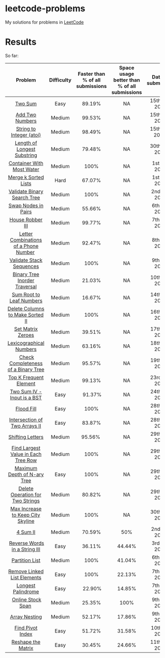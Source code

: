 # leetcode-problems

My solutions for problems in [LeetCode](https://leetcode.com/problemset/all/)

# Results

So far:

| Problem | Difficulty | Faster than % of all submissions | Space usage better than % of all submissions | Date of submission |
|:-:|:-:|:-:|:-:|:-:|
| [Two Sum](easy/two-sum) | Easy | 89.19% | NA | 15th Dec 2018 |
| [Add Two Numbers](medium/add-two-numbers) | Medium | 99.53% | NA | 15th Dec 2018 |
| [String to Integer (atoi)](medium/string-to-integer-atoi) | Medium | 98.49% | NA | 15th Dec 2018 |
| [Length of Longest Substring](medium/length-of-longest-substring) | Medium | 79.48% | NA | 30th Dec 2018 |
| [Container With Most Water](medium/container-with-most-water) | Medium | 100% | NA | 1st Jan 2019 |
| [Merge k Sorted Lists](hard/merge-k-sorted-lists) | Hard | 67.07% | NA | 1st Jan 2019 |
| [Validate Binary Search Tree](medium/validate-binary-search-tree) | Medium | 100% | NA | 2nd Jan 2019 |
| [Swap Nodes in Pairs](medium/swap-nodes-in-pairs) | Medium | 55.66% | NA | 6th Jan 2019 |
| [House Robber III](medium/house-robber-iii) | Medium | 99.77% | NA | 7th Jan 2019 |
| [Letter Combinations of a Phone Number](medium/letter-combinations-of-a-phone-number) | Medium | 92.47% | NA | 8th Jan 2019 |
| [Validate Stack Sequences](medium/validate-stack-sequences) | Medium | 100% | NA | 9th Jan 2019 |
| [Binary Tree Inorder Traversal](medium/binary-tree-inorder-traversal) | Medium | 21.03% | NA | 10th Jan 2019 |
| [Sum Root to Leaf Numbers](medium/sum-root-to-leaf-numbers) | Medium | 16.67% | NA | 14th Jan 2019 |
| [Delete Columns to Make Sorted II](medium/delete-columns-to-make-sorted-ii) |  Medium | 100% | NA | 16th Jan 2019 |
| [Set Matrix Zeroes](medium/set-matrix-zeroes) | Medium | 39.51% | NA | 17th Jan 2019 |
| [Lexicographical Numbers](medium/lexicographical-numbers) | Medium | 63.16% | NA | 18th Jan 2019 |
| [Check Completeness of a Binary Tree](medium/check-completeness-of-a-binary-tree) | Medium | 95.57% | NA | 19th Jan 2019 |
| [Top K Frequent Element](medium/top-k-frequent-elements) | Medium | 99.13% | NA | 23rd Jan 2019 |
| [Two Sum IV - Input is a BST](easy/two-sum-iv-input-is-a-bst) | Easy | 91.37% | NA | 24th Jan 2019 |
| [Flood Fill](easy/flood-fill) | Easy | 100% | NA | 28th Jan 2019 |
| [Intersection of Two Arrays II](easy/intersection-of-two-arrays-ii) | Easy | 83.87% | NA | 28th Jan 2019 |
| [Shifting Letters](medium/shifting-letters) | Medium | 95.56% | NA | 29th Jan 2019 |
| [Find Largest Value in Each Tree Row](medium/find-largest-value-in-each-tree-row) | Medium | 100% | NA | 29th Jan 2019 |
| [Maximum Depth of N-ary Tree](easy/maximum-depth-of-n-ary-tree) | Easy | 100% | NA | 29th Jan 2019 |
| [Delete Operation for Two Strings](medium/delete-operation-for-two-strings) | Medium | 80.82% | NA | 29th Jan 2019 |
| [Max Increase to Keep City Skyline](medium/max-increase-to-keep-city-skyline) | Medium | 100% | NA | 30th Jan 2019 |
| [4 Sum II](medium/4sum-ii) | Medium | 70.59% | 50% | 2nd Feb 2019 |
| [Reverse Words in a String III](easy/reverse-words-in-a-string-iii) | Easy | 36.11% | 44.44% | 3rd Feb 2019 |
| [Partition List](medium/partition-list) | Medium | 100% | 41.04% | 6th Feb 2019 |
| [Remove Linked List Elements](easy/remove-linked-list-elements) | Easy | 100% | 22.13% | 7th Feb 2019 |
| [Longest Palindrome](easy/longest-palindrome) | Easy | 22.90% | 14.85% | 7th Feb 2019 |
| [Online Stock Span](medium/online-stock-span) | Medium | 25.35% | 100% | 9th Feb 2019 |
| [Array Nesting](medium/array-nesting) | Medium | 52.17% | 17.86% | 9th Feb 2019 |
| [Find Pivot Index](easy/find-pivot-index) | Easy | 51.72% | 31.58% | 10th Feb 2019 |
| [Reshape the Matrix](easy/reshape-the-matrix) | Easy | 30.45% | 24.66% | 11th Feb 2019 |
